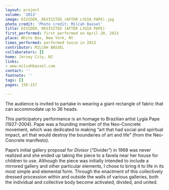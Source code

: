```yaml
---
layout: project
volume: '2013'
image: DIVIDER,_REVISITED_(AFTER_LYGIA_PAPE).jpg
photo_credit: 'Photo credit: Milcah Bassel'
title: DIVIDER, REVISITED (AFTER LYGIA PAPE)
first_performed: first performed on April 20, 2013
place: White Box, New York, NY
times_performed: performed twice in 2013
contributor: MILCAH BASSEL
collaborators: []
home: Jersey City, NJ
links:
- www.milcahbassel.com
contact: ''
footnote: ''
tags: []
pages: 156-157

---
```


The audience is invited to partake in wearing a giant rectangle of fabric that can accommodate up to 36 heads.

This participatory performance is an homage to Brazilian artist Lygia Pape (1927-2004). Pape was a founding member of the Neo-Concrete movement, which was dedicated to making “art that had social and spiritual impact, art that would destroy the boundaries of art and life” (from the Neo-Concrete manifesto).

Pape’s initial gallery proposal for _Divisor_ (“Divider”) in 1968 was never realized and she ended up taking the piece to a favela near her house for children to use. Although the piece was initially intended to include a mirrored gallery and other particular elements, I chose to bring it to life in its most simple and elemental form. Through the enactment of this collectively dressed procession within and outside the walls of various galleries, both the individual and collective body become activated, divided, and united.
